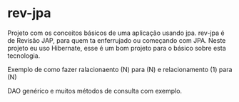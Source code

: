 
# rev-jpa
Projeto com os conceitos básicos de uma aplicação usando jpa. rev-jpa é de Revisão JAP, para quem ta enferrujado ou começando com JPA. Neste projeto eu uso Hibernate, esse é um bom projeto para o básico sobre esta tecnologia. 

Exemplo de como fazer ralacionaento (N) para (N) e relacionamento (1) para (N)

DAO genérico e muitos métodos de consulta com exemplo.






